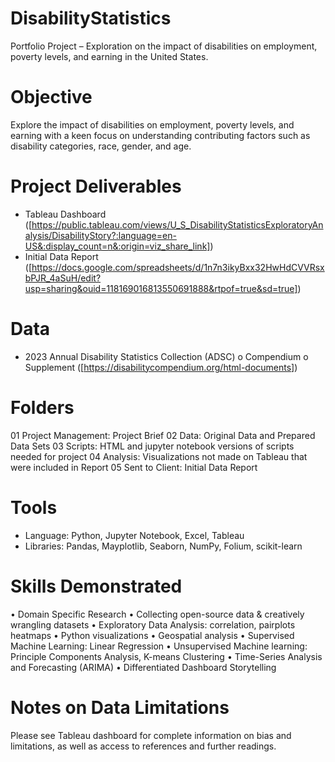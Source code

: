 # DisabilityStatistics
Portfolio Project – Exploration on the impact of disabilities on employment, poverty levels, and earning in the United States.

# Objective
Explore the impact of disabilities on employment, poverty levels, and earning with a keen focus on understanding contributing factors such as disability categories, race, gender, and age.

# Project Deliverables
-	Tableau Dashboard
([https://public.tableau.com/views/U_S_DisabilityStatisticsExploratoryAnalysis/DisabilityStory?:language=en-US&:display_count=n&:origin=viz_share_link]) 
-	Initial Data Report
([https://docs.google.com/spreadsheets/d/1n7n3ikyBxx32HwHdCVVRsxbPJR_4aSuH/edit?usp=sharing&ouid=118169016813550691888&rtpof=true&sd=true])

# Data
-	2023 Annual Disability Statistics Collection (ADSC) 
    o	Compendium
    o	Supplement
([https://disabilitycompendium.org/html-documents])

# Folders
01 Project Management: Project Brief
02 Data: Original Data and Prepared Data Sets
03 Scripts: HTML and jupyter notebook versions of scripts needed for project
04 Analysis: Visualizations not made on Tableau that were included in Report
05 Sent to Client: Initial Data Report 

# Tools
-	Language: Python, Jupyter Notebook, Excel, Tableau
-	Libraries: Pandas, Mayplotlib, Seaborn, NumPy, Folium, scikit-learn

# Skills Demonstrated
•	Domain Specific Research
•	Collecting open-source data & creatively wrangling datasets
•	Exploratory Data Analysis: correlation, pairplots heatmaps
•	Python visualizations
•	Geospatial analysis
•	Supervised Machine Learning: Linear Regression
•	Unsupervised Machine learning: Principle Components Analysis, K-means Clustering
•	Time-Series Analysis and Forecasting (ARIMA)
•	Differentiated Dashboard Storytelling

# Notes on Data Limitations
Please see Tableau dashboard for complete information on bias and limitations, as well as access to references and further readings.
